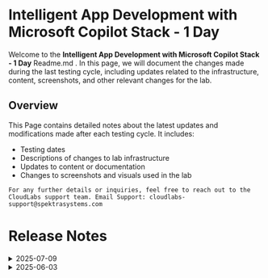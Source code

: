 # Intelligent App Development with Microsoft Copilot Stack - 1 Day

Welcome to the **Intelligent App Development with Microsoft Copilot Stack - 1 Day** Readme.md . In this page, we will document the changes made during the last testing cycle, including updates related to the infrastructure, content, screenshots, and other relevant changes for the lab.

## Overview

This Page contains detailed notes about the latest updates and modifications made after each testing cycle. It includes:

- Testing dates
- Descriptions of changes to lab infrastructure
- Updates to content or documentation
- Changes to screenshots and visuals used in the lab

`For any further details or inquiries, feel free to reach out to the CloudLabs support team. Email Support: cloudlabs-support@spektrasystems.com`

# Release Notes

<details>
  <summary>2025-07-09</summary>

### Release Date: 2025-07-09

- **Change**: Updated few screenshots and instructions. 
- **Testing Date**: 2025-07-09

## Infrastructure Changes

NA

## Content Changes

- **Change**: Updated few screenshots and instructions to enhance the overall user experience.
  
## Screenshot Updates

- **Change**: Screenshots were updated to enhance the overall user experience.
  
## Testing Notes

- **Test Validation Summary**: Tested lab end to end to check the functionalility and validated it.

---

</details>

<details>
  <summary>2025-06-03</summary>

### Release Date: 2025-06-16

- **Change**: Minor UI Changes and instructions updated.
- **Testing Date**: 2025-06-16

## Infrastructure Changes

NA

## Content Changes

- **Change**: Minor UI Changes and instructions updated.

## Screenshot Updates

- **Change**: Minor UI Changes

## Testing Notes

- **Test Validation Summary**: Validated lab guide steps, RBAC assignments, and Azure policy enforcement to ensure end-to-end functionality in the updated Azure environment.

---

</details>

